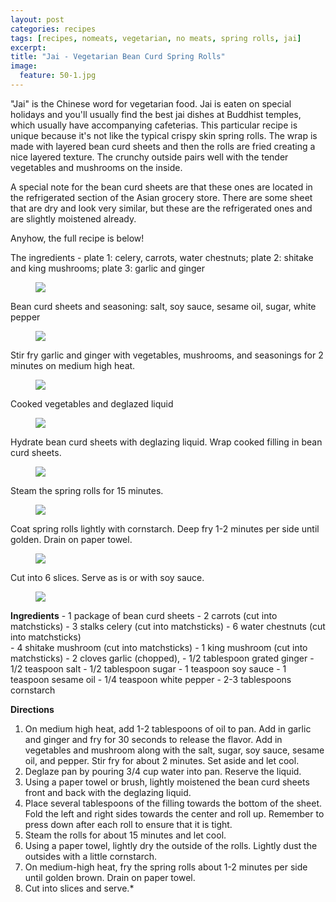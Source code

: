 ```yaml
---
layout: post
categories: recipes
tags: [recipes, nomeats, vegetarian, no meats, spring rolls, jai]
excerpt: 
title: "Jai - Vegetarian Bean Curd Spring Rolls"
image:
  feature: 50-1.jpg
---
```


"Jai" is the Chinese word for vegetarian food.  Jai is eaten on special holidays and you'll usually find the best jai dishes at Buddhist temples, which usually have accompanying cafeterias. This particular recipe is unique because it's not like the typical crispy skin spring rolls. The wrap is made with layered bean curd sheets and then the rolls are fried creating a nice layered texture.  The crunchy outside pairs well with the tender vegetables and mushrooms on the inside.

A special note for the bean curd sheets are that these ones are located in the refrigerated section of the Asian grocery store.  There are some sheet that are dry and look very similar, but these are the refrigerated ones and are slightly moistened already.

Anyhow, the full recipe is below!

The ingredients - plate 1: celery, carrots, water chestnuts; plate 2: shitake and king mushrooms; plate 3:  garlic and ginger

<figure> <img src='/images/50-2.jpg'> </figure>

Bean curd sheets and seasoning: salt, soy sauce, sesame oil, sugar, white pepper

<figure> <img src='/images/50-3.jpg'> </figure>

Stir fry garlic and ginger with vegetables, mushrooms, and seasonings for 2 minutes on medium high heat.

<figure> <img src='/images/50-4.jpg'> </figure>

Cooked vegetables and deglazed liquid

<figure> <img src='/images/50-5.jpg'> </figure>

Hydrate bean curd sheets with deglazing liquid.  Wrap cooked filling in bean curd sheets.

<figure> <img src='/images/50-6.jpg'> </figure>

Steam the spring rolls for 15 minutes.

<figure> <img src='/images/50-7.jpg'> </figure>

Coat spring rolls lightly with cornstarch. Deep fry 1-2 minutes per side until golden.  Drain on paper towel.

<figure> <img src='/images/50-8.jpg'> </figure>

Cut into 6 slices.  Serve as is or with soy sauce.

<figure> <img src='/images/50-9.jpg'> </figure>
<section class='recipe'>
<p><strong>Ingredients</strong>
- 1 package of bean curd sheets
- 2 carrots (cut into matchsticks)
- 3 stalks celery (cut into matchsticks)
- 6 water chestnuts (cut into matchsticks)<br/>- 4 shitake mushroom (cut into matchsticks)
- 1 king mushroom (cut into matchsticks)
- 2 cloves garlic (chopped), 
- 1/2 tablespoon grated ginger
- 1/2 teaspoon salt
- 1/2 tablespoon sugar
- 1 teaspoon soy sauce
- 1 teaspoon sesame oil
- 1/4 teaspoon white pepper
- 2-3 tablespoons cornstarch</p>

<p><strong>Directions</strong></p>

<ol><li>On medium high heat, add 1-2 tablespoons of oil to pan.  Add in garlic and ginger and fry for 30 seconds to release the flavor.  Add in vegetables and mushroom along with the salt, sugar, soy sauce, sesame oil, and pepper.  Stir fry for about 2 minutes.  Set aside and let cool.</li><li>Deglaze pan by pouring 3/4 cup water into pan.  Reserve the liquid.</li><li>Using a paper towel or brush, lightly moistened the bean curd sheets  front and back with the deglazing liquid.</li><li>Place several tablespoons of the filling towards the bottom of the sheet.  Fold the left and right sides towards the center and roll up.  Remember to press down after each roll to ensure that it is tight.  </li><li>Steam the rolls for about 15 minutes and let cool.</li><li>Using a paper towel, lightly dry the outside of the rolls.  Lightly dust the outsides with a little cornstarch.</li><li>On medium-high heat, fry the spring rolls about 1-2 minutes per side until golden brown.  Drain on paper towel.</li><li>Cut into slices and serve.*</li></ol></section>
